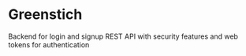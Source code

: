 # Greenstich
Backend for login and signup REST API with security features and web tokens for authentication
